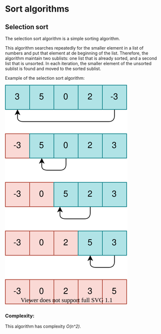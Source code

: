 # Sort algorithms

## Selection sort

The selection sort algorithm is a simple sorting algorithm.

This algorithm searches repeatedly for the smaller element in a list of numbers and put that element at de beginning of the list.
Therefore, the algorithm maintain two sublists: one list that is already sorted, and a second list that is unsorted.
In each iteration, the smaller element of the unsorted sublist is found and moved to the sorted sublist.

Example of the selection sort algorithm:

![Class diagram](images/selection_sort.svg)

### Complexity:

This algorithm has complexity *O(n^2)*.
